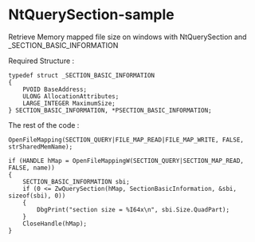 # NtQuerySection-sample
Retrieve Memory mapped file size on windows with NtQuerySection and _SECTION_BASIC_INFORMATION

Required Structure :

```
typedef struct _SECTION_BASIC_INFORMATION
{
    PVOID BaseAddress;
    ULONG AllocationAttributes;
    LARGE_INTEGER MaximumSize;
} SECTION_BASIC_INFORMATION, *PSECTION_BASIC_INFORMATION;
```


The rest of the code :

` OpenFileMapping(SECTION_QUERY|FILE_MAP_READ|FILE_MAP_WRITE, FALSE, strSharedMemName); `

```
if (HANDLE hMap = OpenFileMappingW(SECTION_QUERY|SECTION_MAP_READ, FALSE, name))
{
    SECTION_BASIC_INFORMATION sbi;
    if (0 <= ZwQuerySection(hMap, SectionBasicInformation, &sbi, sizeof(sbi), 0))
    {
        DbgPrint("section size = %I64x\n", sbi.Size.QuadPart);
    }
    CloseHandle(hMap);
}
```
